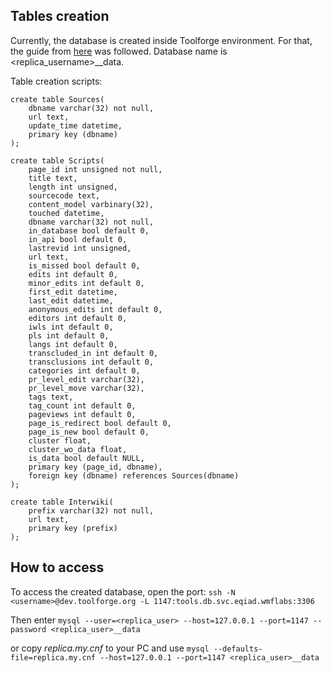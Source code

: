 ## Tables creation

Currently, the database is created inside Toolforge environment.
For that, the guide from [here](https://wikitech.wikimedia.org/wiki/Help:Toolforge/Database#Steps_to_create_a_user_database_on_tools.db.svc.eqiad.wmflabs)
was followed. Database name is <replica_username>\_\_data.

Table creation scripts:

```mysql
create table Sources(
    dbname varchar(32) not null,
    url text,
    update_time datetime,
    primary key (dbname)
);

create table Scripts(
    page_id int unsigned not null,
    title text,
    length int unsigned,
    sourcecode text,
    content_model varbinary(32),
    touched datetime,
    dbname varchar(32) not null,
    in_database bool default 0,
    in_api bool default 0,
    lastrevid int unsigned,
    url text,
    is_missed bool default 0,
    edits int default 0,
    minor_edits int default 0,
    first_edit datetime,
    last_edit datetime,
    anonymous_edits int default 0,
    editors int default 0,
    iwls int default 0,
    pls int default 0,
    langs int default 0,
    transcluded_in int default 0,
    transclusions int default 0,
    categories int default 0,
    pr_level_edit varchar(32),
    pr_level_move varchar(32),
    tags text,
    tag_count int default 0,
    pageviews int default 0,
    page_is_redirect bool default 0,
    page_is_new bool default 0,
    cluster float,
    cluster_wo_data float,
    is_data bool default NULL,
    primary key (page_id, dbname),
    foreign key (dbname) references Sources(dbname)
);

create table Interwiki(
    prefix varchar(32) not null,
    url text,
    primary key (prefix)
);

```

## How to access

To access the created database, open the port:
`ssh -N <username>@dev.toolforge.org -L 1147:tools.db.svc.eqiad.wmflabs:3306 `

Then enter
`mysql --user=<replica_user> --host=127.0.0.1 --port=1147 --password <replica_user>__data`

or copy _replica.my.cnf_ to your PC and use `mysql --defaults-file=replica.my.cnf --host=127.0.0.1 --port=1147 <replica_user>__data `

